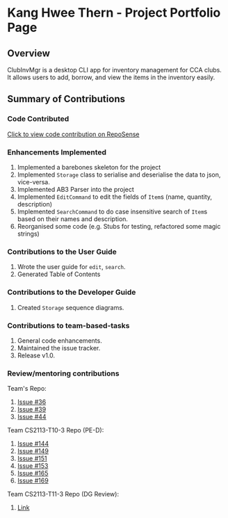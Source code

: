 # Kang Hwee Thern - Project Portfolio Page

## Overview
ClubInvMgr is a desktop CLI app for inventory management for CCA clubs. It allows users to add, borrow, and view the items in the inventory easily.

## Summary of Contributions
### Code Contributed
[Click to view code contribution on RepoSense](https://nus-cs2113-ay2122s2.github.io/tp-dashboard/?search=&sort=groupTitle&sortWithin=title&timeframe=commit&mergegroup=&groupSelect=groupByRepos&breakdown=true&checkedFileTypes=docs~functional-code~test-code~other&since=2022-02-18&tabOpen=true&tabType=authorship&tabAuthor=IncompetentDev&tabRepo=AY2122S2-CS2113-F10-2%2Ftp%5Bmaster%5D&authorshipIsMergeGroup=false&authorshipFileTypes=docs~functional-code~test-code~other&authorshipIsBinaryFileTypeChecked=false)

### Enhancements Implemented
1. Implemented a barebones skeleton for the project
2. Implemented `Storage` class to serialise and deserialise the data to json, vice-versa.
3. Implemented AB3 Parser into the project
4. Implemented `EditCommand` to edit the fields of `Item`s (name, quantity, description)
5. Implemented `SearchCommand` to do case insensitive search of `Item`s based on their names and description.
6. Reorganised some code (e.g. Stubs for testing, refactored some magic strings)

### Contributions to the User Guide
1. Wrote the user guide for `edit`, `search`.
2. Generated Table of Contents

### Contributions to the Developer Guide
1. Created `Storage` sequence diagrams.

### Contributions to team-based-tasks
1. General code enhancements.
2. Maintained the issue tracker.
3. Release v1.0.

### Review/mentoring contributions
Team's Repo:
1. [Issue #36](https://github.com/AY2122S2-CS2113-F10-2/tp/issues/36)
2. [Issue #39](https://github.com/AY2122S2-CS2113-F10-2/tp/issues/39)
3. [Issue #44](https://github.com/AY2122S2-CS2113-F10-2/tp/issues/44)

Team CS2113-T10-3 Repo (PE-D):
1. [Issue #144](https://github.com/AY2122S2-CS2113T-T10-3/tp/issues/144)
2. [Issue #149](https://github.com/AY2122S2-CS2113T-T10-3/tp/issues/149)
3. [Issue #151](https://github.com/AY2122S2-CS2113T-T10-3/tp/issues/151)
4. [Issue #153](https://github.com/AY2122S2-CS2113T-T10-3/tp/issues/153)
5. [Issue #165](https://github.com/AY2122S2-CS2113T-T10-3/tp/issues/165)
6. [Issue #169](https://github.com/AY2122S2-CS2113T-T10-3/tp/issues/169)

Team CS2113-T11-3 Repo (DG Review):
1. [Link](https://github.com/nus-cs2113-AY2122S2/tp/pull/34#pullrequestreview-928370369)
